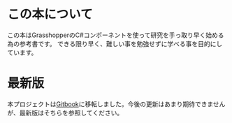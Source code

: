 # この本について
この本はGrasshopperのC#コンポーネントを使って研究を手っ取り早く始める為の参考書です。 できる限り早く、難しい事を勉強せずに学べる事を目的にしています。
# 最新版
本プロジェクトは[Gitbook](https://www.gitbook.com/book/kurema/learngrasshoppercsharp)に移転しました。今後の更新はあまり期待できませんが、最新版はそちらを参照してください。
